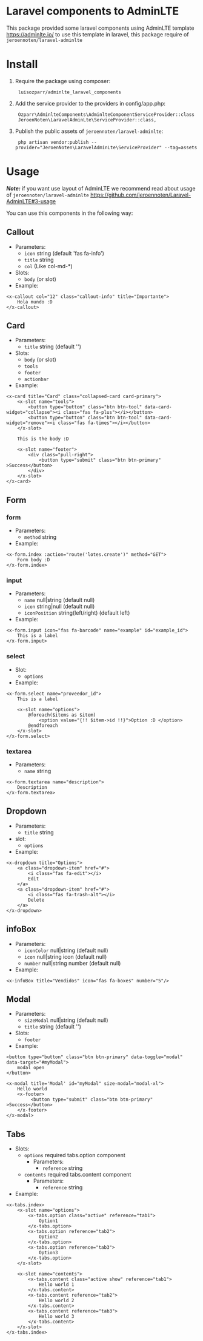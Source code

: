 # Laravel components to AdminLTE 

This package provided some laravel components using AdminLTE template https://adminlte.io/ to use this template in laravel, this package require of ```jeroennoten/laravel-adminlte```

# Install

1. Require the package using composer:

        luisozparr/adminlte_laravel_components 

2. Add the service provider to the providers in config/app.php:

        Ozparr\AdminlteComponents\AdminlteComponentServiceProvider::class
        JeroenNoten\LaravelAdminLte\ServiceProvider::class,
        
3. Publish the public assets of ```jeroennoten/laravel-adminlte```:

        php artisan vendor:publish --provider="JeroenNoten\LaravelAdminLte\ServiceProvider" --tag=assets

# Usage

**_Note:_** if you want use layout of AdminLTE we recommend read about usage of ```jeroennoten/laravel-adminlte``` https://github.com/jeroennoten/Laravel-AdminLTE#3-usage

You can use this components in the following way:

## Callout
* Parameters:
  * `icon` string (default 'fas fa-info')
  * `title` string
  * `col` (Like col-md-*)
* Slots:
  * `body` (or slot)
* Example:

```
<x-callout col="12" class="callout-info" title="Importante">
    Hola mundo :D
</x-callout>
```
    
## Card
* Parameters:
  * `title` string (default '')
* Slots:
  * `body` (or slot)
  * `tools`
  * `footer`
  * `actionbar`
* Example:

```
<x-card title="Card" class="collapsed-card card-primary">
    <x-slot name="tools">
        <button type="button" class="btn btn-tool" data-card-widget="collapse"><i class="fas fa-plus"></i></button>
        <button type="button" class="btn btn-tool" data-card-widget="remove"><i class="fas fa-times"></i></button>
    </x-slot>
    
    This is the body :D
    
    <x-slot name="footer">
        <div class="pull-right">
            <button type="submit" class="btn btn-primary" >Success</button>
        </div>
    </x-slot>
</x-card>
```
    
## Form

### form

* Parameters:
  * `method` string
* Example:
```
<x-form.index :action="route('lotes.create')" method="GET">
    Form body :D
</x-form.index> 
```
    
### input

* Parameters:
  * `name` null|string (default null)
  * `icon` string|null (default null)
  * `iconPosition` string(left/right) (default left)
* Example:
```
<x-form.input icon="fas fa-barcode" name="example" id="example_id">
    This is a label
</x-form.input>
```
### select

* Slot:
  * `options`
* Example:
```
<x-form.select name="proveedor_id">
    This is a label
    
    <x-slot name="options">
        @foreach($items as $item)
            <option value="{!! $item->id !!}">Option :D </option>
        @endforeach
    </x-slot>
</x-form.select>
```

### textarea
* Parameters:
  * ``name`` string
```
<x-form.textarea name="description">
    Description
</x-form.textarea>
```

## Dropdown
* Parameters:
  * ``title`` string
* slot: 
  * `options`
* Example:
```
<x-dropdown title="Options">
    <a class="dropdown-item" href="#">
        <i class="fas fa-edit"></i>
        Edit
    </a>
    <a class="dropdown-item" href="#">
        <i class="fas fa-trash-alt"></i>
        Delete
    </a>
</x-dropdown>
```

## infoBox

* Parameters:
  * `iconColor` null|string (default null)
  * `icon` null|string icon (default null)
  * `number` null|string number (default null)
* Example:
```
<x-infoBox title="Vendidos" icon="fas fa-boxes" number="5"/>
```

## Modal

* Parameters:
  * `sizeModal` null|string  (default null)
  * `title` string (default '')
* Slots:
  * `footer`
* Example:
```
<button type="button" class="btn btn-primary" data-toggle="modal" data-target="#myModal">
    modal open
</button>

<x-modal title='Modal' id="myModal" size-modal="modal-xl">
    Hello world
    <x-footer>
         <button type="submit" class="btn btn-primary" >Success</button>
    </x-footer>
</x-modal>
```

## Tabs

* Slots:
  * `options` required tabs.option component
    * Parameters:
      * `reference` string
  * `contents` required tabs.content component
    * Parameters:
      * `reference` string 
* Example: 

```
<x-tabs.index>
    <x-slot name="options">
        <x-tabs.option class="active" reference="tab1">
            Option1
        </x-tabs.option>
        <x-tabs.option reference="tab2">
            Option2
        </x-tabs.option>
        <x-tabs.option reference="tab3">
            Option3
        </x-tabs.option>
    </x-slot>

    <x-slot name="contents">
        <x-tabs.content class="active show" reference="tab1">
            Hello world 1
        </x-tabs.content>
        <x-tabs.content reference="tab2">
            Hello world 2
        </x-tabs.content>
        <x-tabs.content reference="tab3">
            Hello world 3
        </x-tabs.content>
    </x-slot>
</x-tabs.index>
```
